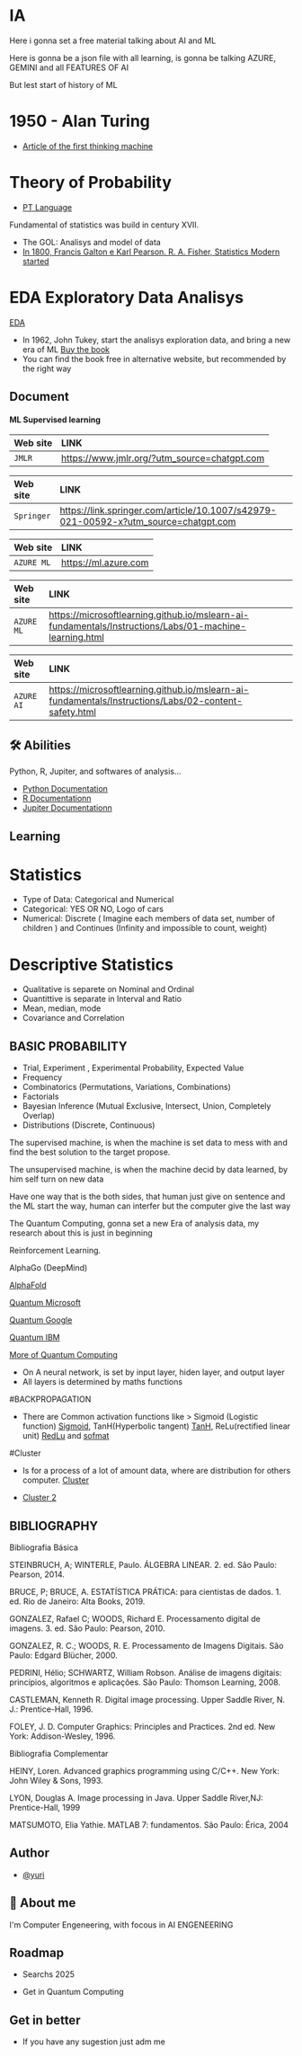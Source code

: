 
# IA
Here i gonna set a free material talking about AI and ML

Here is gonna be a json file with all learning, is gonna be talking AZURE, GEMINI and all
FEATURES OF AI


But lest start of history of ML

# 1950 - Alan Turing

 - [Article of the first thinking machine](https://archive.org/details/MIND--COMPUTING-MACHINERY-AND-INTELLIGENCE)

# Theory of Probability
- [PT Language](https://pt.wikipedia.org/wiki/Teoria_das_probabilidades)
 
 Fundamental of statistics was  build in century XVII.

 - The GOL: Analisys and model of data
 - [In 1800, Francis Galton e Karl Pearson. R. A. Fisher, Statistics Modern started](https://projecteuclid.org/journals/statistical-science/volume-7/issue-1/R-A-Fisher-The-Founder-of-Modern-Statistics/10.1214/ss/1177011442.full)


 # EDA Exploratory Data Analisys
 [EDA](https://en.wikipedia.org/wiki/Exploratory_data_analysis?utm_source=chatgpt.com)

 - In 1962, John Tukey, start the analisys exploration data, and bring a new era of ML
 [Buy the book](https://www.amazon.com/Exploratory-Data-Analysis-John-Tukey/dp/0201076160)
 - You can find the book free in alternative website, but recommended by the right way








## Document

#### ML Supervised learning



| Web site   | LINK                          |
| :---------- | :---------------------------------- |
| `JMLR` | https://www.jmlr.org/?utm_source=chatgpt.com|


| Web site   | LINK                          |
| :---------- | :---------------------------------- |
| `Springer` | https://link.springer.com/article/10.1007/s42979-021-00592-x?utm_source=chatgpt.com|

| Web site   | LINK                          |
| :---------- | :---------------------------------- |
| `AZURE ML` | https://ml.azure.com|

| Web site   | LINK                          |
| :---------- | :---------------------------------- |
| `AZURE ML` | https://microsoftlearning.github.io/mslearn-ai-fundamentals/Instructions/Labs/01-machine-learning.html|

| Web site   | LINK                          |
| :---------- | :---------------------------------- |
| `AZURE AI` | https://microsoftlearning.github.io/mslearn-ai-fundamentals/Instructions/Labs/02-content-safety.html|


## 🛠 Abilities
Python, R, Jupiter, and softwares of analysis...


 - [Python Documentation](https://docs.python.org/3/)
 - [R Documentationn](https://www.r-project.org/other-docs.html)
 - [Jupiter Documentationn](https://docs.jupyter.org/en/latest/)
 


## Learning

# Statistics

- Type of Data: Categorical and Numerical
- Categorical: YES OR NO, Logo of cars
- Numerical: Discrete ( Imagine each members of data set, number of children ) and Continues (Infinity and impossible to count, weight)

# Descriptive Statistics
- Qualitative is separete on Nominal and Ordinal
- Quantittive is separate in Interval and Ratio
- Mean, median, mode 
- Covariance and Correlation

## BASIC PROBABILITY
- Trial, Experiment , Experimental Probability, Expected Value
- Frequency
- Combinatorics (Permutations, Variations, Combinations)
- Factorials
- Bayesian Inference (Mutual Exclusive, Intersect, Union, Completely Overlap)
- Distributions (Discrete, Continuous)


The supervised machine, is when the machine is set data to mess with and find the best
solution to the target propose.

The unsupervised machine, is when the machine decid by data learned, by him self turn on new data 

Have one way that is the both sides, that human just give on sentence and the ML start the way, human can interfer but the computer give the last way


The Quantum Computing, gonna set a new Era of analysis data, my research about this is just in beginning

Reinforcement Learning.

AlphaGo (DeepMind)

[AlphaFold](https://deepmind.com/blog/article/alphafold)

[Quantum Microsoft](https://azure.microsoft.com/en-us/products/quantum/)

[Quantum Google](https://ai.google/research/teams/applied-science/quantum/)

[Quantum IBM](https://www.ibm.com/quantum-computing/)

[More of Quantum Computing](https://quantum.country/qcvc)

- On A neural network, is set by input layer, hiden layer, and output layer
- All layers is determined by maths functions

#BACKPROPAGATION

- There are Common activation functions like > Sigmoid (Logistic function) [Sigmoid](https://en.wikipedia.org/wiki/Sigmoid_function), TanH(Hyperbolic tangent) [TanH](https://en.wikipedia.org/wiki/Hyperbolic_function#Hyperbolic_tangent), ReLu(rectified linear unit) [RedLu](https://en.wikipedia.org/wiki/Rectifier_(neural_networks)) and [sofmat](https://en.wikipedia.org/wiki/Softmax_function)

#Cluster
- Is for a process of a lot of amount data, where are distribution for others computer. [Cluster](https://www.ibm.com/docs/pt-br/ibm-mq/9.2?topic=management-application-programming-clusters&utm_source=chatgpt.com)

- [Cluster 2](https://arxiv.org/abs/2207.05677?utm_source=chatgpt.com)
## BIBLIOGRAPHY

Bibliografia Básica

STEINBRUCH, A; WINTERLE, Paulo. ÁLGEBRA LINEAR. 2. ed. São Paulo: Pearson, 2014.

BRUCE, P; BRUCE, A. ESTATÍSTICA PRÁTICA: para cientistas de dados. 1. ed. Rio de Janeiro: Alta Books, 2019.

GONZALEZ, Rafael C; WOODS, Richard E. Processamento digital de imagens. 3. ed. São Paulo: Pearson, 2010.

GONZALEZ, R. C.; WOODS, R. E. Processamento de Imagens Digitais. São Paulo: Edgard Blücher, 2000.

PEDRINI, Hélio; SCHWARTZ, William Robson. Análise de imagens digitais: princípios, algoritmos e aplicações. São Paulo: Thomson Learning, 2008.

CASTLEMAN, Kenneth R. Digital image processing. Upper Saddle River, N. J.: Prentice-Hall, 1996.

FOLEY, J. D. Computer Graphics: Principles and Practices. 2nd ed. New York: Addison-Wesley, 1996.

Bibliografia Complementar

HEINY, Loren. Advanced graphics programming using C/C++. New York: John Wiley & Sons, 1993.

LYON, Douglas A. Image processing in Java. Upper Saddle River,NJ: Prentice-Hall, 1999

MATSUMOTO, Elia Yathie. MATLAB 7: fundamentos. São Paulo: Érica, 2004








## Author

- [@yuri](https://github.com/yutre021)


## 🚀 About me
I'm Computer Engeneering, with focous in AI ENGENEERING



## Roadmap

- Searchs 2025

- Get in Quantum Computing 


## Get in better

- If you have any sugestion just adm me



